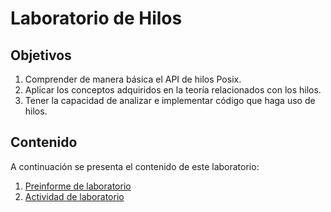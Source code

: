 # Laboratorio de Hilos #

## Objetivos ##

1. Comprender de manera básica el API de hilos Posix.
2. Aplicar los conceptos adquiridos en la teoría relacionados con los hilos.
3. Tener la capacidad de analizar e implementar código que haga uso de hilos.

## Contenido ##

A continuación se presenta el contenido de este laboratorio:
1. [Preinforme de laboratorio](./pre_lab)
2. [Actividad de laboratorio](./lab)
